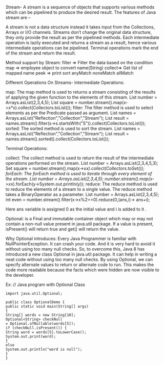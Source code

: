 Stream- A stream is a sequence of objects that supports various methods which can be pipelined to produce the desired result.
The features of Java stream are –

A stream is not a data structure instead it takes input from the Collections, Arrays or I/O channels.
Streams don’t change the original data structure, they only provide the result as per the pipelined methods.
Each intermediate operation is lazily executed and returns a stream as a result, hence various intermediate operations can be pipelined. Terminal operations mark the end of the stream and return the result.

Method support by Stream:
filter => Filter the data based on the condition
map => employee object to convert name(String)
collect=> Get list of mapped name
peek => print
sort
anyMatch
noneMatch
allMatch


Different Operations On Streams-
Intermediate Operations:

map: The map method is used to returns a stream consisting of the results of applying the given function to the elements of this stream.
List number = Arrays.asList(2,3,4,5);
List square = number.stream().map(x->x*x).collect(Collectors.toList());
filter: The filter method is used to select elements as per the Predicate passed as argument.
List names = Arrays.asList("Reflection","Collection","Stream");
List result = names.stream().filter(s->s.startsWith("S")).collect(Collectors.toList());
sorted: The sorted method is used to sort the stream.
List names = Arrays.asList("Reflection","Collection","Stream");
List result = names.stream().sorted().collect(Collectors.toList());


Terminal Operations:

collect: The collect method is used to return the result of the intermediate operations performed on the stream.
List number = Arrays.asList(2,3,4,5,3);
Set square = number.stream().map(x->x*x).collect(Collectors.toSet());
forEach: The forEach method is used to iterate through every element of the stream.
List number = Arrays.asList(2,3,4,5);
number.stream().map(x->x*x).forEach(y->System.out.println(y));
reduce: The reduce method is used to reduce the elements of a stream to a single value.
The reduce method takes a BinaryOperator as a parameter.
List number = Arrays.asList(2,3,4,5);
int even = number.stream().filter(x->x%2==0).reduce(0,(ans,i)-> ans+i);

Here ans variable is assigned 0 as the initial value and i is added to it .


Optional: is a Final and immutable container object which may or may not contain a non-null value present in java.util package.
If a value is present, isPresent() will return true and get() will return the value.

Why Optional introduces:
Every Java Programmer is familiar with NullPointerException. It can crash your code. And it is very hard to avoid it without using too many null checks.
So, to overcome this, Java 8 has introduced a new class Optional in java.util package. It can help in writing a neat code without using too many null checks.
By using Optional, we can specify alternate values to return or alternate code to run. This makes the code more readable because the facts which were hidden are now visible to the developer.

Ex:
// Java program with Optional Class

    import java.util.Optional;
    
    public class OptionalDemo {
    public static void main(String[] args)
    {
    String[] words = new String[10];
    Optional<String> checkNull
    = Optional.ofNullable(words[5]);
    if (checkNull.isPresent()) {
    String word = words[5].toLowerCase();
    System.out.print(word);
    }
    else
    System.out.println("word is null");
    }
    }



